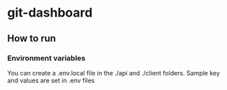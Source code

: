 # git-dashboard

## How to run

### Environment variables

You can create a .env.local file in the ./api and ./client folders.
Sample key and values are set in .env files